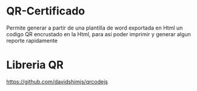 # QR-Certificado

Permite generar a partir de una plantilla de word exportada en Html un codigo QR encrustado en la Html, para asi poder imprimir y generar algun reporte rapidamente

# Libreria QR

https://github.com/davidshimjs/qrcodejs
